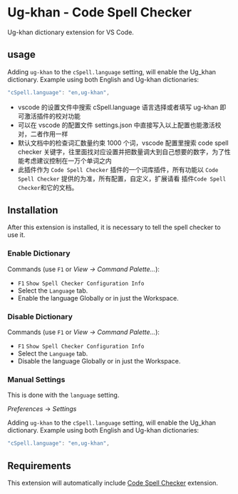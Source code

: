 # Ug-khan - Code Spell Checker

Ug-khan dictionary extension for VS Code.

## usage

Adding `ug-khan` to the `cSpell.language` setting, will enable the Ug_khan dictionary.
Example using both English and Ug-khan dictionaries:

```javascript
"cSpell.language": "en,ug-khan",
```

- vscode 的设置文件中搜索 cSpell.language 语言选择或者填写 ug-khan 即可激活插件的校对功能
- 可以在 vscode 的配置文件 settings.json 中直接写入以上配置也能激活校对，二者作用一样
- 默认文档中的检查词汇数量约束 1000 个词，vscode 配置里搜索 code spell checker 关键字，往里面找对应设置并把数量调大到自己想要的数字，为了性能考虑建议控制在一万个单词之内
- 此插件作为 `Code Spell Checker` 插件的一个词库插件，所有功能以 `Code Spell Checker` 提供的为准，所有配置，自定义，扩展请看 插件`Code Spell Checker`和它的文档。

## Installation

After this extension is installed, it is necessary to tell the spell checker to use it.

### Enable Dictionary

Commands (use `F1` or _View -> Command Palette..._):

- `F1` `Show Spell Checker Configuration Info`
- Select the `Language` tab.
- Enable the language Globally or in just the Workspace.

### Disable Dictionary

Commands (use `F1` or _View -> Command Palette..._):

- `F1` `Show Spell Checker Configuration Info`
- Select the `Language` tab.
- Disable the language Globally or in just the Workspace.

### Manual Settings

This is done with the `language` setting.

_Preferences_ -> _Settings_

Adding `ug-khan` to the `cSpell.language` setting, will enable the Ug_khan dictionary.
Example using both English and Ug-khan dictionaries:

```javascript
"cSpell.language": "en,ug-khan",
```

## Requirements

This extension will automatically include [Code Spell Checker](https://marketplace.visualstudio.com/items?itemName=streetsidesoftware.code-spell-checker) extension.
